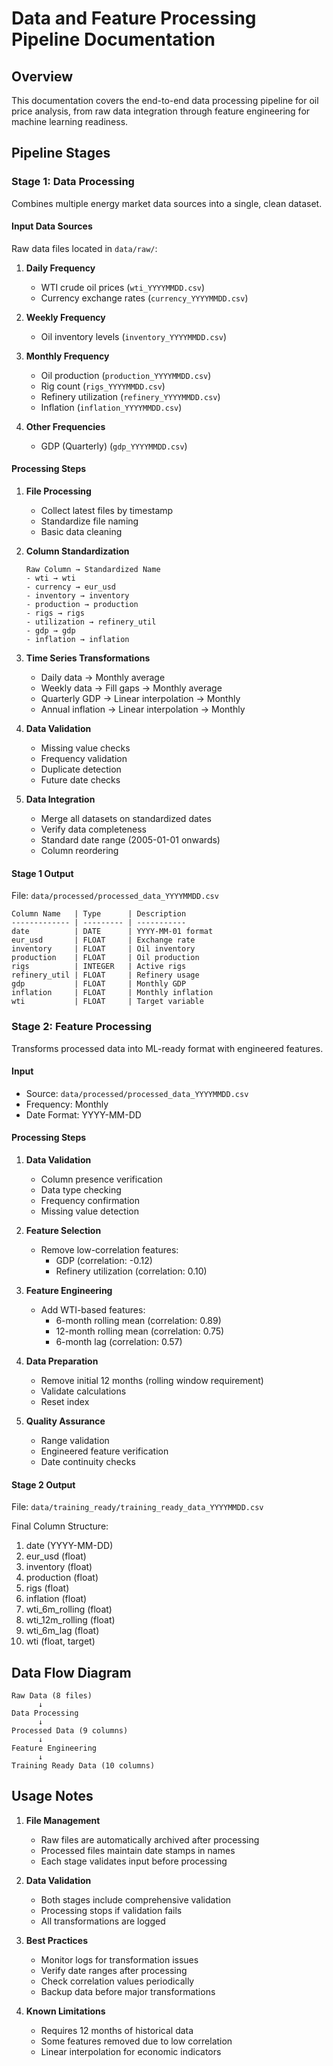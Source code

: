 # Data and Feature Processing Pipeline Documentation

## Overview
This documentation covers the end-to-end data processing pipeline for oil price analysis, from raw data integration through feature engineering for machine learning readiness.

## Pipeline Stages

### Stage 1: Data Processing
Combines multiple energy market data sources into a single, clean dataset.

#### Input Data Sources
Raw data files located in `data/raw/`:

1. **Daily Frequency**
   - WTI crude oil prices (`wti_YYYYMMDD.csv`)
   - Currency exchange rates (`currency_YYYYMMDD.csv`)

2. **Weekly Frequency**
   - Oil inventory levels (`inventory_YYYYMMDD.csv`)

3. **Monthly Frequency**
   - Oil production (`production_YYYYMMDD.csv`)
   - Rig count (`rigs_YYYYMMDD.csv`)
   - Refinery utilization (`refinery_YYYYMMDD.csv`)
   - Inflation (`inflation_YYYYMMDD.csv`)

4. **Other Frequencies**
   - GDP (Quarterly) (`gdp_YYYYMMDD.csv`)


#### Processing Steps

1. **File Processing**
   - Collect latest files by timestamp
   - Standardize file naming
   - Basic data cleaning

2. **Column Standardization**
   ```
   Raw Column → Standardized Name
   - wti → wti
   - currency → eur_usd
   - inventory → inventory
   - production → production
   - rigs → rigs
   - utilization → refinery_util
   - gdp → gdp
   - inflation → inflation
   ```

3. **Time Series Transformations**
   - Daily data → Monthly average
   - Weekly data → Fill gaps → Monthly average
   - Quarterly GDP → Linear interpolation → Monthly
   - Annual inflation → Linear interpolation → Monthly

4. **Data Validation**
   - Missing value checks
   - Frequency validation
   - Duplicate detection
   - Future date checks

5. **Data Integration**
   - Merge all datasets on standardized dates
   - Verify data completeness
   - Standard date range (2005-01-01 onwards)
   - Column reordering

#### Stage 1 Output
File: `data/processed/processed_data_YYYYMMDD.csv`

```
Column Name   | Type      | Description
------------- | --------- | -----------
date          | DATE      | YYYY-MM-01 format
eur_usd       | FLOAT     | Exchange rate
inventory     | FLOAT     | Oil inventory
production    | FLOAT     | Oil production
rigs          | INTEGER   | Active rigs
refinery_util | FLOAT     | Refinery usage
gdp           | FLOAT     | Monthly GDP
inflation     | FLOAT     | Monthly inflation
wti           | FLOAT     | Target variable
```

### Stage 2: Feature Processing
Transforms processed data into ML-ready format with engineered features.

#### Input
- Source: `data/processed/processed_data_YYYYMMDD.csv`
- Frequency: Monthly
- Date Format: YYYY-MM-DD

#### Processing Steps

1. **Data Validation**
   - Column presence verification
   - Data type checking
   - Frequency confirmation
   - Missing value detection

2. **Feature Selection**
   - Remove low-correlation features:
     - GDP (correlation: -0.12)
     - Refinery utilization (correlation: 0.10)

3. **Feature Engineering**
   - Add WTI-based features:
     - 6-month rolling mean (correlation: 0.89)
     - 12-month rolling mean (correlation: 0.75)
     - 6-month lag (correlation: 0.57)

4. **Data Preparation**
   - Remove initial 12 months (rolling window requirement)
   - Validate calculations
   - Reset index

5. **Quality Assurance**
   - Range validation
   - Engineered feature verification
   - Date continuity checks

#### Stage 2 Output
File: `data/training_ready/training_ready_data_YYYYMMDD.csv`

Final Column Structure:
1. date (YYYY-MM-DD)
2. eur_usd (float)
3. inventory (float)
4. production (float)
5. rigs (float)
6. inflation (float)
7. wti_6m_rolling (float)
8. wti_12m_rolling (float)
9. wti_6m_lag (float)
10. wti (float, target)

## Data Flow Diagram
```
Raw Data (8 files)
      ↓
Data Processing
      ↓
Processed Data (9 columns)
      ↓
Feature Engineering
      ↓
Training Ready Data (10 columns)
```

## Usage Notes

1. **File Management**
   - Raw files are automatically archived after processing
   - Processed files maintain date stamps in names
   - Each stage validates input before processing

2. **Data Validation**
   - Both stages include comprehensive validation
   - Processing stops if validation fails
   - All transformations are logged

3. **Best Practices**
   - Monitor logs for transformation issues
   - Verify date ranges after processing
   - Check correlation values periodically
   - Backup data before major transformations

4. **Known Limitations**
   - Requires 12 months of historical data
   - Some features removed due to low correlation
   - Linear interpolation for economic indicators